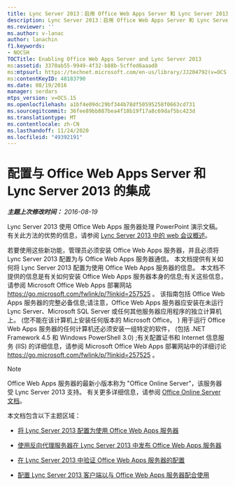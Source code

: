 ```yaml
---
title: Lync Server 2013：启用 Office Web Apps Server 和 Lync Server 2013
description: Lync Server 2013：启用 Office Web Apps Server 和 Lync Server 2013。
ms.reviewer: ''
ms.author: v-lanac
author: lanachin
f1.keywords:
- NOCSH
TOCTitle: Enabling Office Web Apps Server and Lync Server 2013
ms:assetid: 3370ab55-9949-4f32-b88b-5cffed6aaad8
ms:mtpsurl: https://technet.microsoft.com/en-us/library/JJ204792(v=OCS.15)
ms:contentKeyID: 48183790
ms.date: 08/19/2016
manager: serdars
mtps_version: v=OCS.15
ms.openlocfilehash: a1bf4e09dc29bf344b78df50595258f0663cd731
ms.sourcegitcommit: 36fee89bb887bea4f18b19f17a8c69daf5bc423d
ms.translationtype: MT
ms.contentlocale: zh-CN
ms.lasthandoff: 11/24/2020
ms.locfileid: "49392191"
---
```

# <a name="configuring-integration-with-office-web-apps-server-and-lync-server-2013"></a>配置与 Office Web Apps Server 和 Lync Server 2013 的集成

<div data-xmlns="http://www.w3.org/1999/xhtml">

<div class="topic" data-xmlns="http://www.w3.org/1999/xhtml" data-msxsl="urn:schemas-microsoft-com:xslt" data-cs="https://msdn.microsoft.com/">

<div data-asp="https://msdn2.microsoft.com/asp">



</div>

<div id="mainSection">

<div id="mainBody">

<span> </span>

_**主题上次修改时间：** 2016-08-19_

Lync Server 2013 使用 Office Web Apps 服务器处理 PowerPoint 演示文稿。 有关此方法的优势的信息，请参阅 [Lync Server 2013 中的 web 会议概述](lync-server-2013-web-conferencing-overview.md)。

若要使用这些新功能，管理员必须安装 Office Web Apps 服务器，并且必须将 Lync Server 2013 配置为与 Office Web Apps 服务器通信。 本文档提供有关如何将 Lync Server 2013 配置为使用 Office Web Apps 服务器的信息。 本文档不提供的信息是有关如何安装 Office Web Apps 服务器本身的信息;有关这些信息，请参阅 Microsoft Office Web Apps 部署网站 <https://go.microsoft.com/fwlink/p/?linkid=257525> 。 该指南包括 Office Web Apps 服务器的完整必备信息;请注意，Office Web Apps 服务器应安装在未运行 Lync Server、Microsoft SQL Server 或任何其他服务器应用程序的独立计算机上。  (您不能在该计算机上安装任何版本的 Microsoft Office。 ) 用于运行 Office Web Apps 服务器的任何计算机还必须安装一组特定的软件， (包括 .NET Framework 4.5 和 Windows PowerShell 3.0) ;有关配置证书和 Internet 信息服务 (IIS) 的详细信息，请参阅 Microsoft Office Web Apps 部署网站中的详细讨论 <https://go.microsoft.com/fwlink/p/?linkid=257525> 。

<div>


> [!NOTE]  
> Office Web Apps 服务器的最新小版本称为 "Office Online Server"，该服务器受 Lync Server 2013 支持。 有关更多详细信息，请参阅 <A href="https://technet.microsoft.com/library/jj219456(v=office.16).aspx">Office Online Server 文档</A>。



</div>

本文档包含以下主题区域：

  - [将 Lync Server 2013 配置为使用 Office Web Apps 服务器](lync-server-2013-configuring-lync-server-2013-to-work-with-office-web-apps-server.md)

  - [使用反向代理服务器在 Lync Server 2013 中发布 Office Web Apps 服务器](lync-server-2013-publishing-office-web-apps-server-using-a-reverse-proxy-server.md)

  - [在 Lync Server 2013 中验证 Office Web Apps 服务器的配置](lync-server-2013-validating-the-configuration-of-office-web-apps-server.md)

  - [配置 Lync Server 2013 客户端以与 Office Web Apps 服务器配合使用](lync-server-2013-configuring-clients-for-use-with-office-web-apps-server.md)

</div>

<span> </span>

</div>

</div>

</div>

